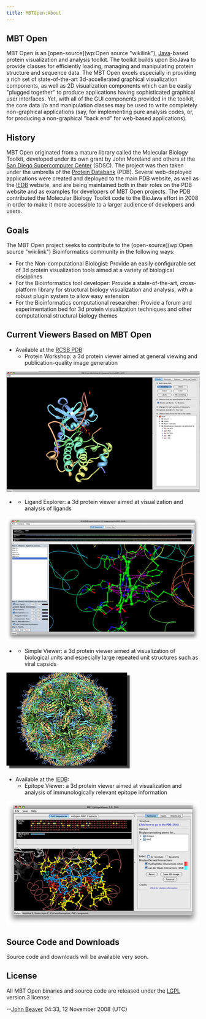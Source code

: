 ```yaml
---
title: MBTOpen:About
---
```


MBT Open
--------

MBT Open is an [open-source](wp:Open source "wikilink"),
[Java](http://www.java.sun.com)-based protein visualization and analysis
toolkit. The toolkit builds upon BioJava to provide classes for
efficiently loading, managing and manipulating protein structure and
sequence data. The MBT Open excels especially in providing a rich set of
state-of-the-art 3d-accellerated graphical visualization components, as
well as 2D visualization components which can be easily "plugged
together" to produce applications having sophisticated graphical user
interfaces. Yet, with all of the GUI components provided in the toolkit,
the core data i/o and manipulation classes may be used to write
completely non-graphical applications (say, for implementing pure
analysis codes, or, for producing a non-graphical "back end" for
web-based applications).

History
-------

MBT Open originated from a mature library called the Molecular Biology
Toolkit, developed under its own grant by John Moreland and others at
the [San Diego Supercomputer Center](http://www.sdsc.edu) (SDSC). The
project was then taken under the umbrella of the [Protein
Databank](http://www.pdb.org) (PDB). Several web-deployed applications
were created and deployed to the main PDB website, as well as the
[IEDB](http://www.immuneepitope.org/home.do) website, and are being
maintained both in their roles on the PDB website and as examples for
developers of MBT Open projects. The PDB contributed the Molecular
Biology Toolkit code to the BioJava effort in 2008 in order to make it
more accessible to a larger audience of developers and users.

Goals
-----

The MBT Open project seeks to contribute to the
[open-source](wp:Open source "wikilink") Bioinformatics community in the
following ways:

-   For the Non-computational Biologist: Provide an easily configurable
    set of 3d protein visualization tools aimed at a variety of
    biological disciplines
-   For the Bioinformatics tool developer: Provide a state-of-the-art,
    cross-platform library for structural biology visualization and
    analysis, with a robust plugin system to allow easy extension
-   For the Bioinformatics computational researcher: Provide a forum and
    experimentation bed for 3d protein visualization techniques and
    other computational structural biology themes

Current Viewers Based on MBT Open
---------------------------------

-   Available at the [RCSB PDB](http://www.rcsb.org):
    -   Protein Workshop: a 3d protein viewer aimed at general viewing
        and publication-quality image generation

  
  
![](ProteinWorkshopOverview.png "fig:ProteinWorkshopOverview.png")

-   -   Ligand Explorer: a 3d protein viewer aimed at visualization and
        analysis of ligands

  
  
![](LigandExplorerOverview.png "fig:LigandExplorerOverview.png")

-   -   Simple Viewer: a 3d protein viewer aimed at visualization of
        biological units and especially large repeated unit structures
        such as viral capsids

  
  
![](SimpleViewerOverview.png "fig:SimpleViewerOverview.png")

-   Available at the [IEDB](http://www.immuneepitope.org/home.do):
    -   Epitope Viewer: a 3d protein viewer aimed at visualization and
        analysis of immunologically relevant epitope information

  
  
![](EpitopeViewerOverview.png "fig:EpitopeViewerOverview.png")

Source Code and Downloads
-------------------------

Source code and downloads will be available very soon.

License
-------

All MBT Open binaries and source code are released under the
[LGPL](http://www.gnu.org/licenses/lgpl.html) version 3 license.

--[John Beaver](User:Semblance "wikilink") 04:33, 12 November 2008 (UTC)
